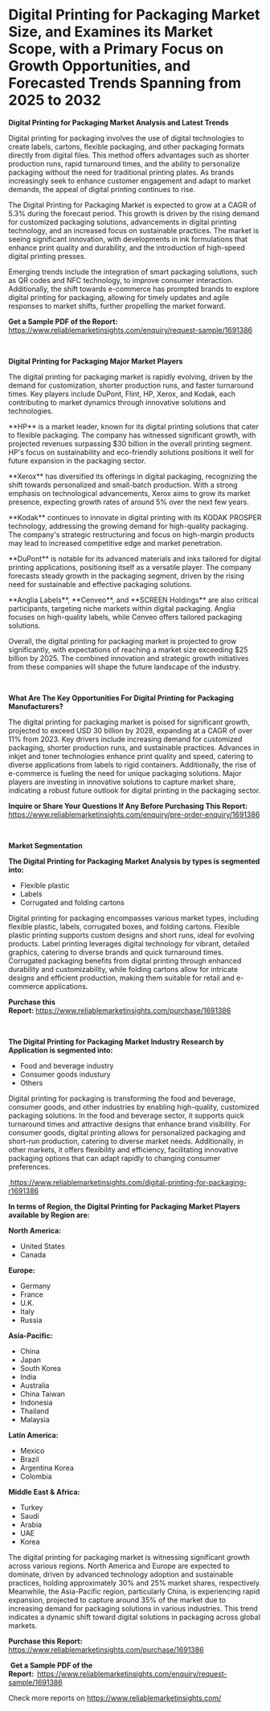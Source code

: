 <p><h1>Digital Printing for Packaging Market Size, and Examines its Market Scope, with a Primary Focus on Growth Opportunities, and Forecasted Trends Spanning from 2025 to 2032</h1></p><p><strong>Digital Printing for Packaging Market Analysis and Latest Trends</strong></p>
<p><p>Digital printing for packaging involves the use of digital technologies to create labels, cartons, flexible packaging, and other packaging formats directly from digital files. This method offers advantages such as shorter production runs, rapid turnaround times, and the ability to personalize packaging without the need for traditional printing plates. As brands increasingly seek to enhance customer engagement and adapt to market demands, the appeal of digital printing continues to rise.</p><p>The Digital Printing for Packaging Market is expected to grow at a CAGR of 5.3% during the forecast period. This growth is driven by the rising demand for customized packaging solutions, advancements in digital printing technology, and an increased focus on sustainable practices. The market is seeing significant innovation, with developments in ink formulations that enhance print quality and durability, and the introduction of high-speed digital printing presses.</p><p>Emerging trends include the integration of smart packaging solutions, such as QR codes and NFC technology, to improve consumer interaction. Additionally, the shift towards e-commerce has prompted brands to explore digital printing for packaging, allowing for timely updates and agile responses to market shifts, further propelling the market forward.</p></p>
<p><strong>Get a Sample PDF of the Report:&nbsp;</strong> <a href="https://www.reliablemarketinsights.com/enquiry/request-sample/1691386?utm_campaign=1512&utm_medium=2&utm_source=Github&utm_content=ia&utm_term=07012025&utm_id=digital-printing-for-packaging">https://www.reliablemarketinsights.com/enquiry/request-sample/1691386</a></p>
<p>&nbsp;</p>
<p><strong>Digital Printing for Packaging Major Market Players</strong></p>
<p><p>The digital printing for packaging market is rapidly evolving, driven by the demand for customization, shorter production runs, and faster turnaround times. Key players include DuPont, Flint, HP, Xerox, and Kodak, each contributing to market dynamics through innovative solutions and technologies.</p><p>**HP** is a market leader, known for its digital printing solutions that cater to flexible packaging. The company has witnessed significant growth, with projected revenues surpassing $30 billion in the overall printing segment. HP's focus on sustainability and eco-friendly solutions positions it well for future expansion in the packaging sector.</p><p>**Xerox** has diversified its offerings in digital packaging, recognizing the shift towards personalized and small-batch production. With a strong emphasis on technological advancements, Xerox aims to grow its market presence, expecting growth rates of around 5% over the next few years.</p><p>**Kodak** continues to innovate in digital printing with its KODAK PROSPER technology, addressing the growing demand for high-quality packaging. The company's strategic restructuring and focus on high-margin products may lead to increased competitive edge and market penetration.</p><p>**DuPont** is notable for its advanced materials and inks tailored for digital printing applications, positioning itself as a versatile player. The company forecasts steady growth in the packaging segment, driven by the rising need for sustainable and effective packaging solutions.</p><p>**Anglia Labels**, **Cenveo**, and **SCREEN Holdings** are also critical participants, targeting niche markets within digital packaging. Anglia focuses on high-quality labels, while Cenveo offers tailored packaging solutions.</p><p>Overall, the digital printing for packaging market is projected to grow significantly, with expectations of reaching a market size exceeding $25 billion by 2025. The combined innovation and strategic growth initiatives from these companies will shape the future landscape of the industry.</p></p>
<p>&nbsp;</p>
<p><strong>What Are The Key Opportunities For Digital Printing for Packaging Manufacturers?</strong></p>
<p><p>The digital printing for packaging market is poised for significant growth, projected to exceed USD 30 billion by 2028, expanding at a CAGR of over 11% from 2023. Key drivers include increasing demand for customized packaging, shorter production runs, and sustainable practices. Advances in inkjet and toner technologies enhance print quality and speed, catering to diverse applications from labels to rigid containers. Additionally, the rise of e-commerce is fueling the need for unique packaging solutions. Major players are investing in innovative solutions to capture market share, indicating a robust future outlook for digital printing in the packaging sector.</p></p>
<p><strong>Inquire or Share Your Questions If Any Before Purchasing This Report:</strong> <a href="https://www.reliablemarketinsights.com/enquiry/pre-order-enquiry/1691386?utm_campaign=1512&utm_medium=2&utm_source=Github&utm_content=ia&utm_term=07012025&utm_id=digital-printing-for-packaging">https://www.reliablemarketinsights.com/enquiry/pre-order-enquiry/1691386</a></p>
<p>&nbsp;</p>
<p><strong>Market Segmentation</strong></p>
<p><strong>The Digital Printing for Packaging Market Analysis by types is segmented into:</strong></p>
<p><ul><li>Flexible plastic</li><li>Labels</li><li>Corrugated and folding cartons</li></ul></p>
<p><p>Digital printing for packaging encompasses various market types, including flexible plastic, labels, corrugated boxes, and folding cartons. Flexible plastic printing supports custom designs and short runs, ideal for evolving products. Label printing leverages digital technology for vibrant, detailed graphics, catering to diverse brands and quick turnaround times. Corrugated packaging benefits from digital printing through enhanced durability and customizability, while folding cartons allow for intricate designs and efficient production, making them suitable for retail and e-commerce applications.</p></p>
<p><strong>Purchase this Report:&nbsp;</strong><a href="https://www.reliablemarketinsights.com/purchase/1691386?utm_campaign=1512&utm_medium=2&utm_source=Github&utm_content=ia&utm_term=07012025&utm_id=digital-printing-for-packaging">https://www.reliablemarketinsights.com/purchase/1691386</a></p>
<p>&nbsp;</p>
<p><strong>The Digital Printing for Packaging Market Industry Research by Application is segmented into:</strong></p>
<p><ul><li>Food and beverage industry</li><li>Consumer goods industury</li><li>Others</li></ul></p>
<p><p>Digital printing for packaging is transforming the food and beverage, consumer goods, and other industries by enabling high-quality, customized packaging solutions. In the food and beverage sector, it supports quick turnaround times and attractive designs that enhance brand visibility. For consumer goods, digital printing allows for personalized packaging and short-run production, catering to diverse market needs. Additionally, in other markets, it offers flexibility and efficiency, facilitating innovative packaging options that can adapt rapidly to changing consumer preferences.</p></p>
<p><a href="https://www.reliablemarketinsights.com/digital-printing-for-packaging-r1691386?utm_campaign=1512&utm_medium=2&utm_source=Github&utm_content=ia&utm_term=07012025&utm_id=digital-printing-for-packaging">&nbsp;https://www.reliablemarketinsights.com/digital-printing-for-packaging-r1691386</a></p>
<p><strong>In terms of Region, the Digital Printing for Packaging Market Players available by Region are:</strong></p>
<p>
    <p> <strong> North America: </strong>
        <ul>
            <li>United States</li>
            <li>Canada</li>
        </ul>
        </p> 
    <p> <strong> Europe: </strong>
        <ul>
            <li>Germany</li>
            <li>France</li>
            <li>U.K.</li>
            <li>Italy</li>
            <li>Russia</li>
        </ul>
        </p> 
    <p> <strong> Asia-Pacific: </strong>
        <ul>
            <li>China</li>
            <li>Japan</li>
            <li>South Korea</li>
            <li>India</li>
            <li>Australia</li>
            <li>China Taiwan</li>
            <li>Indonesia</li>
            <li>Thailand</li>
            <li>Malaysia</li>
        </ul>
        </p> 
    <p> <strong> Latin America: </strong>
        <ul>
            <li>Mexico</li>
            <li>Brazil</li>
            <li>Argentina Korea</li>
            <li>Colombia</li>
        </ul>
        </p> 
    <p> <strong> Middle East & Africa: </strong>
        <ul>
            <li>Turkey</li>
            <li>Saudi</li>
            <li>Arabia</li>
            <li>UAE</li>
            <li>Korea</li>
        </ul>
    </p>
    </p>
<p><p>The digital printing for packaging market is witnessing significant growth across various regions. North America and Europe are expected to dominate, driven by advanced technology adoption and sustainable practices, holding approximately 30% and 25% market shares, respectively. Meanwhile, the Asia-Pacific region, particularly China, is experiencing rapid expansion, projected to capture around 35% of the market due to increasing demand for packaging solutions in various industries. This trend indicates a dynamic shift toward digital solutions in packaging across global markets.</p></p>
<p><strong>Purchase this Report: </strong><a href="https://www.reliablemarketinsights.com/purchase/1691386?utm_campaign=1512&utm_medium=2&utm_source=Github&utm_content=ia&utm_term=07012025&utm_id=digital-printing-for-packaging">https://www.reliablemarketinsights.com/purchase/1691386</a></p>
<p>&nbsp;<strong>Get a Sample PDF of the Report:&nbsp;&nbsp;</strong><a href="https://www.reliablemarketinsights.com/enquiry/request-sample/1691386?utm_campaign=1512&utm_medium=2&utm_source=Github&utm_content=ia&utm_term=07012025&utm_id=digital-printing-for-packaging">https://www.reliablemarketinsights.com/enquiry/request-sample/1691386</a></p>
<p><strong></strong></p>
<p>Check more reports on <a href="https://www.reliablemarketinsights.com/?utm_campaign=1512&utm_medium=2&utm_source=Github&utm_content=ia&utm_term=07012025&utm_id=digital-printing-for-packaging">https://www.reliablemarketinsights.com/</a></p>